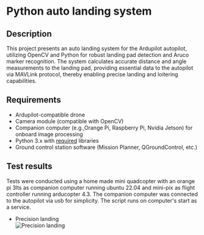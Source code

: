 # Python auto landing system

## Description
This project presents an auto landing system for the Ardupilot autopilot, utilizing OpenCV and Python for robust landing pad detection and Aruco marker recognition. The system calculates accurate distance and angle measurements to the landing pad, providing essential data to the autopilot via MAVLink protocol, thereby enabling precise landing and loitering capabilities.

## Requirements
 - Ardupilot-compatible drone  
 - Camera module (compatible with OpenCV)
 - Companion computer (e.g.,Orange Pi, Raspberry Pi, Nvidia Jetson) for onboard image processing
 - Python 3.x with [required](requirements.txt) libraries
 - Ground control station software (Mission Planner, QGroundControl, etc.)

## Test results

Tests were conducted using a home made mini quadcopter with an orange pi 3lts as companion computer running ubuntu 22.04 and mini-pix as flight controller running arducopter 4.3. The companion computer was connected to the autopilot via usb for simplicity. The script runs on computer's start as a service.

- Precision landing  
 ![Precision landing](data/landing.gif)
<!-- - Loiter -->
